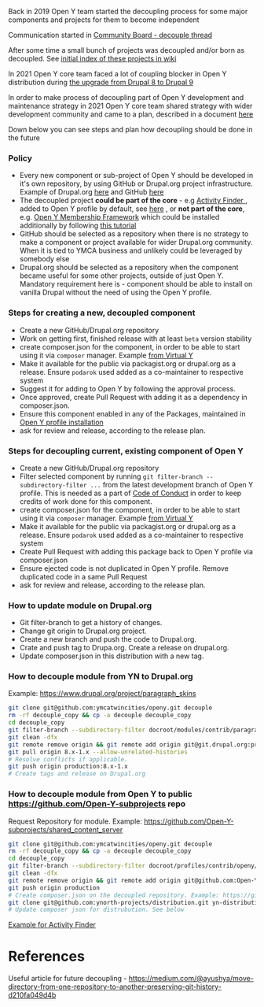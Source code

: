 Back in 2019 Open Y team started the decoupling process for some major components and projects for them to become independent

Communication started in  [Community Board - decouple thread](https://community.openymca.org/t/ejecting-modules-from-openy-distro-as-independent-projects/513)

After some time a small bunch of projects was decoupled and/or born as decoupled. See [initial index of these projects in wiki](https://github.com/ymcatwincities/openy/wiki/Decoupled-(-external-)-projects-of-OpenY)

In 2021 Open Y core team faced a lot of coupling blocker in Open Y distribution during [the upgrade from Drupal 8 to Drupal 9](https://github.com/ymcatwincities/openy/milestone/21)

In order to make process of decoupling part of Open Y development and maintenance strategy in 2021 Open Y core team shared strategy with wider development community and came to a plan, described in a document [here](https://docs.google.com/presentation/d/1H09GsUsSdt3RoN7rbKpNv4eihCNos74Y2KCbJBJXRqc/edit?usp=sharing)

Down below you can see steps and plan how decoupling should be done in the future

### Policy

- Every new component or sub-project of Open Y should be developed in it's own repository, by using GitHub or Drupal.org project infrastructure. Example of Drupal.org [here](https://www.drupal.org/project/paragraph_skins) and GitHub [here](https://github.com/ymcatwincities/openy_activity_finder)
- The decoupled project **could be part of the core** - e.g [Activity Finder ](https://github.com/ymcatwincities/openy_activity_finder), added to Open Y profile by default, see [here](https://github.com/ymcatwincities/openy/blob/9.2.8.0/composer.json#L112) , or **not part of the core**, e.g. [Open Y Membership Framework](https://github.com/ymcatwincities/openy_memberships) which could be installed additionally by following [this tutorial](https://github.com/ymcatwincities/openy_memberships/blob/master/README.md#installation)
- GitHub should be selected as a repository when there is no strategy to make a component or project available for wider Drupal.org community. When it is tied to YMCA business and unlikely could be leveraged by somebody else
- Drupal.org should be selected as a repository when the component became useful for some other projects, outside of just Open Y. Mandatory requirement here is - component should be able to install on vanilla Drupal without the need of using the Open Y profile.

### Steps for creating a new, decoupled component

- Create a new GitHub/Drupal.org repository
- Work on getting first, finished release with at least `beta` version stability
- create composer.json for the component, in order to be able to start using it via `composer` manager. Example [from Virtual Y](https://github.com/ymcatwincities/openy_gated_content/blob/1.2.4/composer.json)
- Make it available for the public via packagist.org or drupal.org as a release. Ensure `podarok` used added as a co-maintainer to respective system
- Suggest it for adding to Open Y by following the approval process.
- Once approved, create Pull Request with adding it as a dependency in composer.json.
- Ensure this component enabled in any of the Packages, maintained in [Open Y profile installation](https://github.com/ymcatwincities/openy/blob/9.2.8.0/openy.packages.yml) 
- ask for review and release, according to the release plan.

### Steps for decoupling current, existing component of Open Y

- Create a new GitHub/Drupal.org repository
- Filter selected component by running `git filter-branch --subdirectory-filter ...` from the latest development branch of Open Y profile. This is needed as a part of [Code of Conduct](https://github.com/ymcatwincities/openy/wiki/Open-Y-Code-of-Conduct-and-Best-Practices) in order to keep credits of work done for this component.
- create composer.json for the component, in order to be able to start using it via `composer` manager. Example [from Virtual Y](https://github.com/ymcatwincities/openy_gated_content/blob/1.2.4/composer.json)
- Make it available for the public via packagist.org or drupal.org as a release. Ensure `podarok` used added as a co-maintainer to respective system
- Create Pull Request with adding this package back to Open Y profile via composer.json
- Ensure ejected code is not duplicated in Open Y profile. Remove duplicated code in a same Pull Request
- ask for review and release, according to the release plan.

### How to update module on Drupal.org

* Git filter-branch to get a history of changes.
* Change git origin to Drupal.org project.
* Create a new branch and push the code to Drupal.org.
* Crate and push tag to Drupa.org. Create a release on drupal.org.
* Update composer.json in this distribution with a new tag.

### How to decouple module from YN to Drupal.org
Example: https://www.drupal.org/project/paragraph_skins

```sh
git clone git@github.com:ymcatwincities/openy.git decouple
rm -rf decouple_copy && cp -a decouple decouple_copy
cd decouple_copy
git filter-branch --subdirectory-filter docroot/modules/contrib/paragraph_skins
git clean -dfx
git remote remove origin && git remote add origin git@git.drupal.org:project/paragraph_skins.git
git pull origin 8.x-1.x --allow-unrelated-histories
# Resolve conflicts if applicable.
git push origin production:8.x-1.x
# Create tags and release on Drupal.org
```

### How to decouple module from Open Y to public https://github.com/Open-Y-subprojects repo
Request Repository for module. Example: https://github.com/Open-Y-subprojects/shared_content_server

```sh
git clone git@github.com:ymcatwincities/openy.git decouple
rm -rf decouple_copy && cp -a decouple decouple_copy
cd decouple_copy
git filter-branch --subdirectory-filter docroot/profiles/contrib/openy/modules/custom/SOME_MODULE_HERE
git clean -dfx
git remote remove origin && git remote add origin git@github.com:Open-Y-subprojects/SOME_MODULE_HERE.git
git push origin production
# Create composer.json on the decoupled repository. Example: https://github.com/ymcatwincities/openy_activity_finder/blob/4.x/composer.json
git clone git@github.com:ynorth-projects/distribution.git yn-distribution
# Update composer json for distrubution. See below
```
[Example for Activity Finder](https://github.com/ymcatwincities/openy/pull/2288/files#diff-d2ab9925cad7eac58e0ff4cc0d251a937ecf49e4b6bf57f8b95aab76648a9d34R111)


# References
Useful article for future decoupling - https://medium.com/@ayushya/move-directory-from-one-repository-to-another-preserving-git-history-d210fa049d4b 